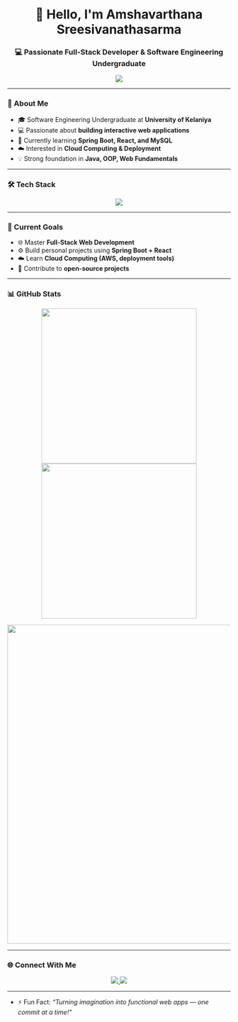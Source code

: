 <h1 align="center">👋 Hello, I'm Amshavarthana Sreesivanathasarma</h1>
<h3 align="center">💻 Passionate Full-Stack Developer & Software Engineering Undergraduate</h3> <p align="center"> <img src="https://img.shields.io/badge/Currently%20Learning-Spring%20Boot%20|%20React-blue?style=for-the-badge&logo=java" /> </p>



---

### 🚀 About Me
- 🎓 Software Engineering Undergraduate at **University of Kelaniya**  
- 💻 Passionate about **building interactive web applications**  
- 🌱 Currently learning **Spring Boot, React, and MySQL**  
- ☁️ Interested in **Cloud Computing & Deployment**  
- 💡 Strong foundation in **Java, OOP, Web Fundamentals**  

---

### 🛠 Tech Stack
<p align="center">
  <img src="https://skillicons.dev/icons?i=html,css,js,java,spring,react,mysql,git,github,postman" />
</p>

---

### 🎯 Current Goals
- 🌐 Master **Full-Stack Web Development**  
- ⚙️ Build personal projects using **Spring Boot + React**  
- ☁️ Learn **Cloud Computing (AWS, deployment tools)**  
- 💬 Contribute to **open-source projects**  

---

### 📊 GitHub Stats
<p align="center">
  <img src="https://github-readme-stats.vercel.app/api?username=Amshavarthana-S&show_icons=true&theme=radical&count_private=true&hide_title=false&border_radius=10" width="350"/>
  <img src="https://github-readme-stats.vercel.app/api/top-langs/?username=Amshavarthana-S&layout=compact&theme=radical&border_radius=10" width="350"/>
</p>

<p align="center">
  <img src="https://streak-stats.demolab.com/?user=Amshavarthana-S&theme=radical&hide_border=false" width="720"/>
</p>

---

### 🌐 Connect With Me
<p align="center">
  <a href="https://www.linkedin.com/in/amshavarthana-sreesivanathasarma/">
    <img src="https://img.shields.io/badge/LinkedIn-0A66C2?style=for-the-badge&logo=linkedin&logoColor=white" />
  </a>
  <a href="mailto:amsha09sarma11@gmail.com">
    <img src="https://img.shields.io/badge/Email-D14836?style=for-the-badge&logo=gmail&logoColor=white" />
  </a>
</p>

---
- ⚡ Fun Fact: *“Turning imagination into functional web apps — one commit at a time!”*

